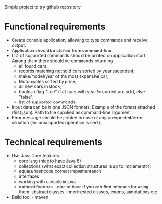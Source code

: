 Simple project to try github repository

# Functional requirements
* Create console application, allowing to type commands and receive output.
* Application should be started from command-line.
* List of supported commands should be printed on application start. Among them there should be commands returning:
    - all found cars;
    - records matching not sold cars sorted by year ascendant;
    - make/model/year of the most expensive car;
    - Motorcycles sorted by price;
    - all new cars in stock;
    - boolean flag "true" if all cars with year != current are sold, else "false";
    - list of supported commands.
* Input data can be in one JSON formats. Example of the format attached (first.json). Path to file supplied as command-line argument.
* Error message should be printed in case of any unexpected/error situation (ex: unsupported operation is sent).

# Technical requirements
* Use Java Core features
  * core lang (nice to have Java 8)
  * collections (what exact collection structures is up to implementor)
  * equals/hashcode correct implementation
  * interfaces
  * working with console in java
  * optional features - nice to have if you can find rationale for using them: abstract classes, inner/nested classes, enums, annotations etc
* Build tool - maven
